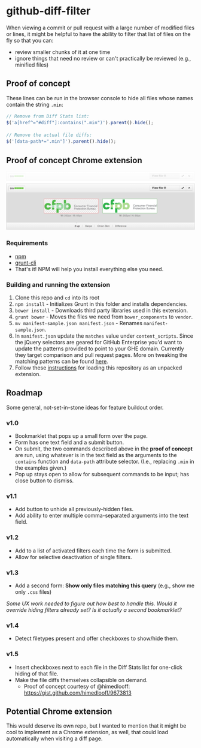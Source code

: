 github-diff-filter
==================

When viewing a commit or pull request with a large number of modified files or lines,
it might be helpful to have the ability to filter that list of files on the fly so that you can:
- review smaller chunks of it at one time
- ignore things that need no review or can't practically be reviewed (e.g., minified files)


## Proof of concept

These lines can be run in the browser console to hide all files whose names contain the string `.min`:

```js
// Remove from Diff Stats list:
$('a[href^="#diff"]:contains(".min")').parent().hide();

// Remove the actual file diffs:
$('[data-path*=".min"]').parent().hide();
```


## Proof of concept Chrome extension

![Chrome Extension Screenshot](chrome-extension-screenshot.png)

### Requirements

- [npm](https://npmjs.org/)
- [grunt-cli](http://gruntjs.com/getting-started)
- That's it! NPM will help you install everything else you need.

### Building and running the extension

1. Clone this repo and `cd` into its root
2. `npm install` - Initializes Grunt in this folder and installs dependencies.
3. `bower install` - Downloads third party libraries used in this extension.
4. `grunt bower` - Moves the files we need from `bower_components` to `vendor`.
5. `mv manifest-sample.json manifest.json` - Renames `manifest-sample.json`.
6. In `manifest.json` update the `matches` value under `content_scripts`.
Since the jQuery selectors are geared for GitHub Enterprise you'd want to update
the patterns provided to point to your GHE domain.
Currently they target comparison and pull request pages.
More on tweaking the matching patterns can be found
[here](http://developer.chrome.com/extensions/content_scripts#match-patterns-globs).
7. Follow these [instructions](http://developer.chrome.com/extensions/getstarted#unpacked)
for loading this repository as an unpacked extension.


## Roadmap

Some general, not-set-in-stone ideas for feature buildout order.

### v1.0

- Bookmarklet that pops up a small form over the page.
- Form has one text field and a submit button.
- On submit, the two commands described above in the **proof of concept** are run,
  using whatever is in the text field as the arguments to the
  `contains` function and `data-path` attribute selector.
  (I.e., replacing `.min` in the examples given.)
- Pop up stays open to allow for subsequent commands to be input; has close button to dismiss.

### v1.1

- Add button to unhide all previously-hidden files.
- Add ability to enter multiple comma-separated arguments into the text field.

### v1.2

- Add to a list of activated filters each time the form is submitted.
- Allow for selective deactivation of single filters.

### v1.3

- Add a second form: **Show only files matching this query**
  (e.g., show me only `.css` files)

_Some UX work needed to figure out how best to handle this.
Would it override hiding filters already set?
Is it actually a second bookmarklet?_

### v1.4

- Detect filetypes present and offer checkboxes to show/hide them.

### v1.5

- Insert checkboxes next to each file in the Diff Stats list for one-click hiding of that file.
- Make the file diffs themselves collapsible on demand.
  - Proof of concept courtesy of @himedlooff: <https://gist.github.com/himedlooff/9673813>


## Potential Chrome extension

This would deserve its own repo, but I wanted to mention that it might be cool to implement
as a Chrome extension, as well, that could load automatically when visiting a diff page.
